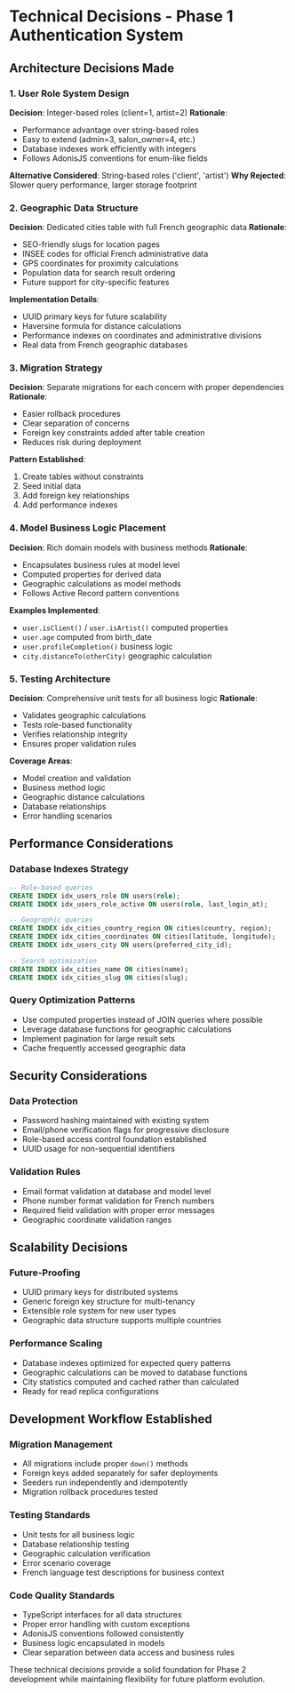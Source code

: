 # Technical Decisions - Phase 1 Authentication System

## Architecture Decisions Made

### 1. User Role System Design
**Decision**: Integer-based roles (client=1, artist=2)
**Rationale**: 
- Performance advantage over string-based roles
- Easy to extend (admin=3, salon_owner=4, etc.)
- Database indexes work efficiently with integers
- Follows AdonisJS conventions for enum-like fields

**Alternative Considered**: String-based roles ('client', 'artist')
**Why Rejected**: Slower query performance, larger storage footprint

### 2. Geographic Data Structure
**Decision**: Dedicated cities table with full French geographic data
**Rationale**:
- SEO-friendly slugs for location pages
- INSEE codes for official French administrative data
- GPS coordinates for proximity calculations
- Population data for search result ordering
- Future support for city-specific features

**Implementation Details**:
- UUID primary keys for future scalability
- Haversine formula for distance calculations
- Performance indexes on coordinates and administrative divisions
- Real data from French geographic databases

### 3. Migration Strategy
**Decision**: Separate migrations for each concern with proper dependencies
**Rationale**:
- Easier rollback procedures
- Clear separation of concerns
- Foreign key constraints added after table creation
- Reduces risk during deployment

**Pattern Established**:
1. Create tables without constraints
2. Seed initial data
3. Add foreign key relationships
4. Add performance indexes

### 4. Model Business Logic Placement
**Decision**: Rich domain models with business methods
**Rationale**:
- Encapsulates business rules at model level
- Computed properties for derived data
- Geographic calculations as model methods
- Follows Active Record pattern conventions

**Examples Implemented**:
- `user.isClient()` / `user.isArtist()` computed properties
- `user.age` computed from birth_date
- `user.profileCompletion()` business logic
- `city.distanceTo(otherCity)` geographic calculation

### 5. Testing Architecture
**Decision**: Comprehensive unit tests for all business logic
**Rationale**:
- Validates geographic calculations
- Tests role-based functionality
- Verifies relationship integrity
- Ensures proper validation rules

**Coverage Areas**:
- Model creation and validation
- Business method logic
- Geographic distance calculations
- Database relationships
- Error handling scenarios

## Performance Considerations

### Database Indexes Strategy
```sql
-- Role-based queries
CREATE INDEX idx_users_role ON users(role);
CREATE INDEX idx_users_role_active ON users(role, last_login_at);

-- Geographic queries  
CREATE INDEX idx_cities_country_region ON cities(country, region);
CREATE INDEX idx_cities_coordinates ON cities(latitude, longitude);
CREATE INDEX idx_users_city ON users(preferred_city_id);

-- Search optimization
CREATE INDEX idx_cities_name ON cities(name);
CREATE INDEX idx_cities_slug ON cities(slug);
```

### Query Optimization Patterns
- Use computed properties instead of JOIN queries where possible
- Leverage database functions for geographic calculations
- Implement pagination for large result sets
- Cache frequently accessed geographic data

## Security Considerations

### Data Protection
- Password hashing maintained with existing system
- Email/phone verification flags for progressive disclosure
- Role-based access control foundation established
- UUID usage for non-sequential identifiers

### Validation Rules
- Email format validation at database and model level
- Phone number format validation for French numbers
- Required field validation with proper error messages
- Geographic coordinate validation ranges

## Scalability Decisions

### Future-Proofing
- UUID primary keys for distributed systems
- Generic foreign key structure for multi-tenancy
- Extensible role system for new user types
- Geographic data structure supports multiple countries

### Performance Scaling
- Database indexes optimized for expected query patterns
- Geographic calculations can be moved to database functions
- City statistics computed and cached rather than calculated
- Ready for read replica configurations

## Development Workflow Established

### Migration Management
- All migrations include proper `down()` methods
- Foreign keys added separately for safer deployments  
- Seeders run independently and idempotently
- Migration rollback procedures tested

### Testing Standards
- Unit tests for all business logic
- Database relationship testing
- Geographic calculation verification
- Error scenario coverage
- French language test descriptions for business context

### Code Quality Standards
- TypeScript interfaces for all data structures
- Proper error handling with custom exceptions
- AdonisJS conventions followed consistently
- Business logic encapsulated in models
- Clear separation between data access and business rules

These technical decisions provide a solid foundation for Phase 2 development while maintaining flexibility for future platform evolution.